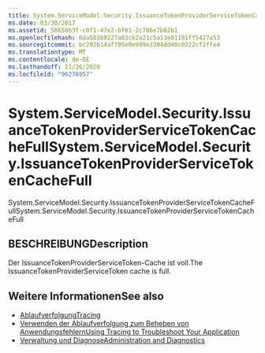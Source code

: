 ```yaml
---
title: System.ServiceModel.Security.IssuanceTokenProviderServiceTokenCacheFull
ms.date: 03/30/2017
ms.assetid: 58658b3f-c0f1-47e2-bf61-2c786e7b62b1
ms.openlocfilehash: 6da503b9227a03c62a21c5a13e01191ff5427a53
ms.sourcegitcommit: bc293b14af795e0e999e3304dd40c0222cf2ffe4
ms.translationtype: MT
ms.contentlocale: de-DE
ms.lasthandoff: 11/26/2020
ms.locfileid: "96276957"
---
```

# <a name="systemservicemodelsecurityissuancetokenproviderservicetokencachefull"></a><span data-ttu-id="f9794-102">System.ServiceModel.Security.IssuanceTokenProviderServiceTokenCacheFull</span><span class="sxs-lookup"><span data-stu-id="f9794-102">System.ServiceModel.Security.IssuanceTokenProviderServiceTokenCacheFull</span></span>

<span data-ttu-id="f9794-103">System.ServiceModel.Security.IssuanceTokenProviderServiceTokenCacheFull</span><span class="sxs-lookup"><span data-stu-id="f9794-103">System.ServiceModel.Security.IssuanceTokenProviderServiceTokenCacheFull</span></span>  
  
## <a name="description"></a><span data-ttu-id="f9794-104">BESCHREIBUNG</span><span class="sxs-lookup"><span data-stu-id="f9794-104">Description</span></span>  

 <span data-ttu-id="f9794-105">Der IssuanceTokenProviderServiceToken-Cache ist voll.</span><span class="sxs-lookup"><span data-stu-id="f9794-105">The IssuanceTokenProviderServiceToken cache is full.</span></span>  
  
## <a name="see-also"></a><span data-ttu-id="f9794-106">Weitere Informationen</span><span class="sxs-lookup"><span data-stu-id="f9794-106">See also</span></span>

- [<span data-ttu-id="f9794-107">Ablaufverfolgung</span><span class="sxs-lookup"><span data-stu-id="f9794-107">Tracing</span></span>](index.md)
- [<span data-ttu-id="f9794-108">Verwenden der Ablaufverfolgung zum Beheben von Anwendungsfehlern</span><span class="sxs-lookup"><span data-stu-id="f9794-108">Using Tracing to Troubleshoot Your Application</span></span>](using-tracing-to-troubleshoot-your-application.md)
- [<span data-ttu-id="f9794-109">Verwaltung und Diagnose</span><span class="sxs-lookup"><span data-stu-id="f9794-109">Administration and Diagnostics</span></span>](../index.md)

